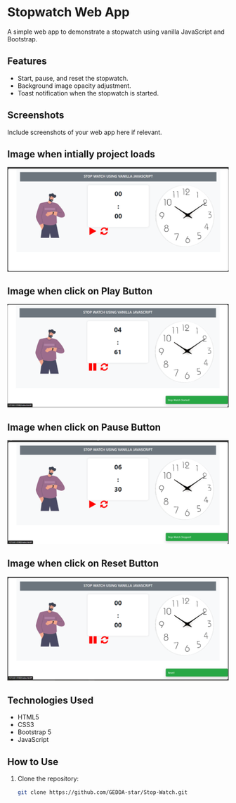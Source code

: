 # Stopwatch Web App

A simple web app to demonstrate a stopwatch using vanilla JavaScript and Bootstrap.

## Features

- Start, pause, and reset the stopwatch.
- Background image opacity adjustment.
- Toast notification when the stopwatch is started.

## Screenshots

Include screenshots of your web app here if relevant.

## Image when intially project loads
![Alt text](image.png)

## Image when click on Play Button
![Alt text](image-1.png)

## Image when click on Pause Button
![Alt text](image-2.png)

## Image when click on Reset Button
![Alt text](image-3.png)

## Technologies Used

- HTML5
- CSS3
- Bootstrap 5
- JavaScript

## How to Use

1. Clone the repository:

   ```bash
   git clone https://github.com/GEDDA-star/Stop-Watch.git
